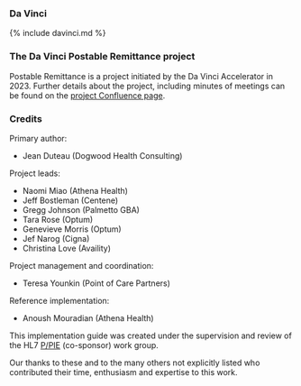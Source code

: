 ### Da Vinci
{% include davinci.md %}

### The Da Vinci Postable Remittance project
Postable Remittance is a project initiated by the Da Vinci Accelerator in 2023.  Further details about the project, including minutes of meetings can be found on the [project Confluence page](https://confluence.hl7.org/pages/viewpage.action?pageId=230557166).


### Credits
Primary author:

* Jean Duteau (Dogwood Health Consulting)

Project leads:

* Naomi Miao (Athena Health)
* Jeff Bostleman (Centene)
* Gregg Johnson (Palmetto GBA)
* Tara Rose (Optum)
* Genevieve Morris (Optum)
* Jef Narog (Cigna)
* Christina Love (Availity)

Project management and coordination:

* Teresa Younkin (Point of Care Partners)

Reference implementation:

* Anoush Mouradian (Athena Health)

This implementation guide was created under the supervision and review of the HL7 [P/PIE](http://www.hl7.org/Special/Committees/claims) (co-sponsor) work group.

Our thanks to these and to the many others not explicitly listed who contributed their time, enthusiasm and expertise to this work.
